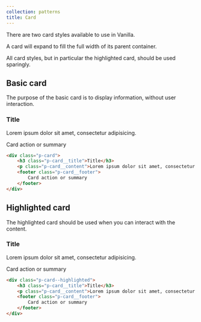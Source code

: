 ```yaml
---
collection: patterns
title: Card
---
```


There are two card styles available to use in Vanilla. 

A card will expand to fill the full width of its parent container.

All card styles, but in particular the highlighted card, should be used sparingly.

## Basic card

The purpose of the basic card is to display information, without user interaction.

<div class="p-card">
    <h3 class="p-card__title">Title</h3>
    <p class="p-card__content">Lorem ipsum dolor sit amet, consectetur adipisicing.</p>
    <footer class="p-card__footer">
        Card action or summary
    </footer>
</div>

```html
<div class="p-card">
    <h3 class="p-card__title">Title</h3>
    <p class="p-card__content">Lorem ipsum dolor sit amet, consectetur adipisicing.</p>
    <footer class="p-card__footer">
        Card action or summary
    </footer>
</div>
```

## Highlighted card

The highlighted card should be used when you can interact with the content.

<div class="p-card--highlighted">
    <h3 class="p-card__title">Title</h3>
    <p class="p-card__content">Lorem ipsum dolor sit amet, consectetur adipisicing.</p>
    <footer class="p-card__footer">
        Card action or summary
    </footer>
</div>

```html
<div class="p-card--highlighted">
    <h3 class="p-card__title">Title</h3>
    <p class="p-card__content">Lorem ipsum dolor sit amet, consectetur adipisicing.</p>
    <footer class="p-card__footer">
        Card action or summary
    </footer>
</div>
```
